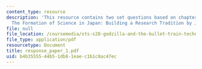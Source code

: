 ```yaml
---
content_type: resource
description: 'This resource contains two set questions based on chapters 1 and 2 of
  The Formation of Science in Japan: Building a Research Tradition by James. R. Bartholomew.'
file: null
file_location: /coursemedia/sts-s28-godzilla-and-the-bullet-train-technology-and-culture-in-modern-japan-fall-2005/b4b3555544b51db81eaec1b1c8ac47ec_response_paper_1.pdf
file_type: application/pdf
resourcetype: Document
title: response_paper_1.pdf
uid: b4b35555-44b5-1db8-1eae-c1b1c8ac47ec
---
```

